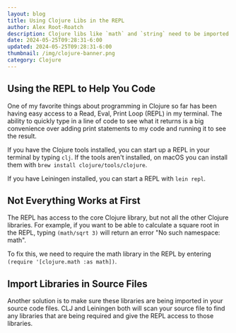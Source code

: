 ```yaml
---
layout: blog
title: Using Clojure Libs in the REPL
author: Alex Root-Roatch
description: Clojure libs like `math` and `string` need to be imported to the REPL before they can be used.
date: 2024-05-25T09:28:31-6:00
updated: 2024-05-25T09:28:31-6:00
thumbnail: /img/clojure-banner.png
category: Clojure
---
```


## Using the REPL to Help You Code

One of my favorite things about programming in Clojure so far has been having easy access to a Read, Eval, Print Loop (REPL) in my terminal. The ability to quickly type in a line of code to see what it returns is a big convenience over adding print statements to my code and running it to see the result. 

If you have the Clojure tools installed, you can start up a REPL in your terminal by typing `clj`. If the tools aren't installed, on macOS you can install them with `brew install clojure/tools/clojure`.

If you have Leiningen installed, you can start a REPL with `lein repl`.

## Not Everything Works at First

The REPL has access to the core Clojure library, but not all the other Clojure libraries. For example, if you want to be able to calculate a square root in the REPL, typing `(math/sqrt 3)` will return an error "No such namespace: math". 

To fix this, we need to require the math library in the REPL by entering `(require '[clojure.math :as math])`.

## Import Libraries in Source Files

Another solution is to make sure these libraries are being imported in your source code files. CLJ and Leiningen both will scan your source file to find any libraries that are being required and give the REPL access to those libraries.


